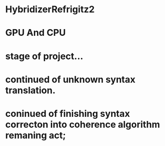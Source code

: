# HybridizerRefrigitz2
# GPU And CPU
# stage of project...
# continued of unknown syntax translation.
# coninued of finishing syntax correcton into coherence algorithm remaning act;
